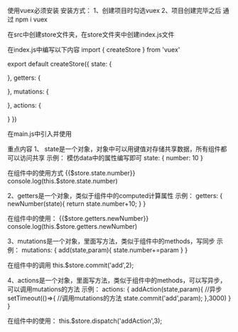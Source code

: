 使用vuex必须安装
安装方式：
 1、创建项目时勾选vuex
 2、项目创建完毕之后  通过 npm i vuex

在src中创建store文件夹，在store文件夹中创建index.js文件

在index.js中编写以下内容
import { createStore } from 'vuex'

export default createStore({
  state: {
    
  },
  getters: {

  },
  mutations: {
    
  },
  actions: {
    
  }
})


在main.js中引入并使用


重点内容
1、 state是一个对象，对象中可以用键值对存储共享数据，所有组件都可以访问共享
    示例： 模仿data中的属性编写即可
    state: {
        number: 10
    }

在组件中的使用方式
{{$store.state.number}}
console.log(this.$store.state.number)

2、getters是一个对象，类似于组件中的computed计算属性
   示例： 
   getters: {
      newNumber(state){
         return state.number+10;
      }
   }

   在组件中的使用：
   {{$store.getters.newNumber}}
    console.log(this.$store.getters.newNumber)

3、mutations是一个对象，里面写方法，类似于组件中的methods，写同步
  示例：
  mutations: {
    add(state,param){
        state.number+=param
    }
  }

  在组件中的调用
  this.$store.commit('add',2);

4、actions是一个对象，里面写方法，类似于组件中的methods，可以写异步，可以调用mutations的方法
  示例：
   actions: {
     addAction(state,param){
        //异步
        setTimeout(()=>{
            //调用mutations的方法
            state.commit('add',param);
        },3000)
     }
   }

   在组件中的使用：
   this.$store.dispatch('addAction',3);